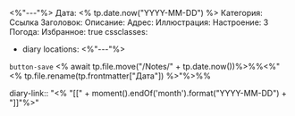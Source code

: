 <%"---"%>
Дата: <% tp.date.now("YYYY-MM-DD") %>
Категория: Ссылка
Заголовок: 
Описание: 
Адрес: 
Иллюстрация: 
Настроение: 3
Погода: 
Избранное: true
cssclasses:
  - diary
locations: 
<%"---"%>

`button-save` <% await tp.file.move("/Notes/" + tp.date.now())%>%%<%"\<\% tp.file.rename(tp.frontmatter[\"Дата\"]) \%\>"%>%%

diary-link:: "<% "[[" + moment().endOf('month').format("YYYY-MM-DD") + "]]"%>"